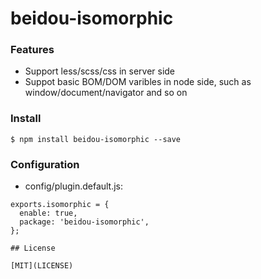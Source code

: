 # beidou-isomorphic

### Features

* Support less/scss/css in server side
* Suppot basic BOM/DOM varibles in node side, such as window/document/navigator and so on

### Install

```
$ npm install beidou-isomorphic --save
```

### Configuration

* config/plugin.default.js:

```
exports.isomorphic = {
  enable: true,
  package: 'beidou-isomorphic',
};

## License

[MIT](LICENSE)
```
